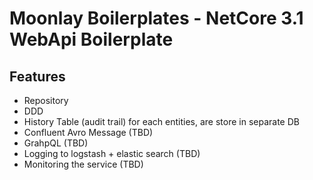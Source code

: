 # Moonlay Boilerplates - NetCore 3.1 WebApi Boilerplate

## Features
- Repository
- DDD
- History Table (audit trail) for each entities, are store in separate DB
- Confluent Avro Message (TBD)
- GrahpQL (TBD)
- Logging to logstash + elastic search (TBD)
- Monitoring the service (TBD)